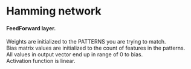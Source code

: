 # Hamming network

#### FeedForward layer.

Weights are initialized to the PATTERNS you are trying to match.\
Bias matrix values are initialized to the count of features in the patterns.\
All values in output vector end up in range of 0 to bias.\
Activation function is linear.






